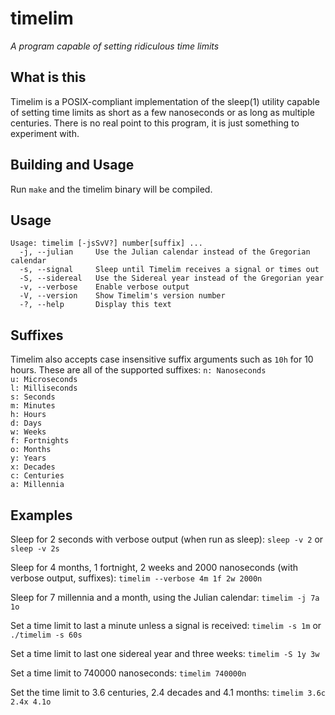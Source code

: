 timelim
========
_A program capable of setting ridiculous time limits_

## What is this
Timelim is a POSIX-compliant implementation of the sleep(1) utility capable of setting time limits as short as a few nanoseconds or as long as multiple centuries.
There is no real point to this program, it is just something to experiment with.

## Building and Usage
Run `make` and the timelim binary will be compiled.

## Usage
`Usage: timelim [-jsSvV?] number[suffix] ...`  
`  -j, --julian     Use the Julian calendar instead of the Gregorian calendar`  
`  -s, --signal     Sleep until Timelim receives a signal or times out`  
`  -S, --sidereal   Use the Sidereal year instead of the Gregorian year`  
`  -v, --verbose    Enable verbose output`  
`  -V, --version    Show Timelim's version number`  
`  -?, --help       Display this text`  

## Suffixes
Timelim also accepts case insensitive suffix arguments such as `10h` for 10 hours. These are all of the supported suffixes:
`n: Nanoseconds`  
`u: Microseconds`  
`l: Milliseconds`  
`s: Seconds`  
`m: Minutes`  
`h: Hours`  
`d: Days`  
`w: Weeks`  
`f: Fortnights`  
`o: Months`  
`y: Years`  
`x: Decades`  
`c: Centuries`  
`a: Millennia`  

## Examples
Sleep for 2 seconds with verbose output (when run as sleep):
`sleep -v 2` or `sleep -v 2s`

Sleep for 4 months, 1 fortnight, 2 weeks and 2000 nanoseconds (with verbose output, suffixes):
`timelim --verbose 4m 1f 2w 2000n`

Sleep for 7 millennia and a month, using the Julian calendar:
`timelim -j 7a 1o`

Set a time limit to last a minute unless a signal is received:
`timelim -s 1m` or `./timelim -s 60s`

Set a time limit to last one sidereal year and three weeks:
`timelim -S 1y 3w`

Set a time limit to 740000 nanoseconds:
`timelim 740000n`

Set the time limit to 3.6 centuries, 2.4 decades and 4.1 months:
`timelim 3.6c 2.4x 4.1o`
